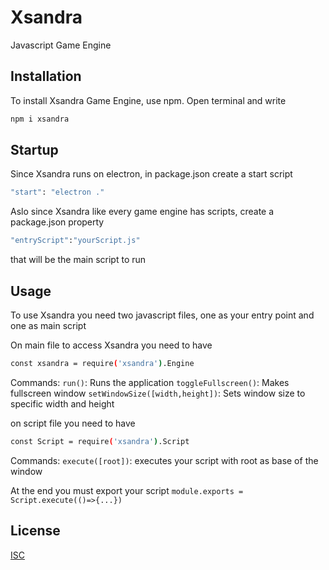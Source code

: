 # Xsandra
Javascript Game Engine

## Installation
To install Xsandra Game Engine, use npm.
Open terminal and write
```bash
npm i xsandra
```

## Startup
Since Xsandra runs on electron, in package.json create a start script
```bash
"start": "electron ."
```

Aslo since Xsandra like every game engine has scripts, create a package.json property 
```bash
"entryScript":"yourScript.js"
```
that will be the main script to run

## Usage
To use Xsandra you need two javascript files, one as your entry point and one as main script

On main file to access Xsandra you need to have
```bash
const xsandra = require('xsandra').Engine
```

Commands:
    ```run()```: Runs the application
    ```toggleFullscreen()```: Makes fullscreen window
    ```setWindowSize([width,height])```: Sets window size to specific width and height

on script file you need to have
```bash
const Script = require('xsandra').Script
```

Commands:
    ```execute([root])```: executes your script with root as base of the window

At the end you must export your script ```module.exports = Script.execute(()=>{...})```

## License
[ISC](https://opensource.org/licenses/ISC)
